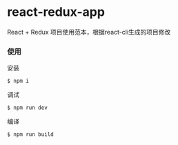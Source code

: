 # react-redux-app

React + Redux 项目使用范本，根据react-cli生成的项目修改

### 使用

安装
```
$ npm i
```

调试
```
$ npm run dev
```

编译
```
$ npm run build